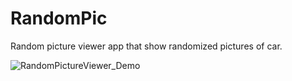# RandomPic
Random picture viewer app that show randomized pictures of car.

![RandomPictureViewer_Demo](https://user-images.githubusercontent.com/92407629/188338320-adb40ef1-0acd-477c-9448-97b7c74d138d.gif)
